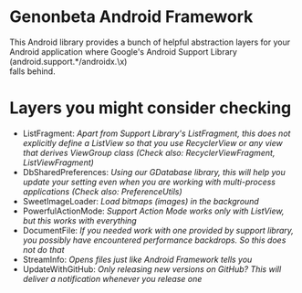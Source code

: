 # Genonbeta Android Framework
This Android library provides a bunch of helpful abstraction layers for your
Android application where Google's Android Support Library (android.support.\*/androidx.\x)   
falls behind.

# Layers you might consider checking
* ListFragment: *Apart from Support Library's ListFragment, this does not explicitly define a ListView so that you use RecyclerView or any view that derives ViewGroup class (Check also: RecyclerViewFragment, ListViewFragment)*
* DbSharedPreferences: *Using our GDatabase library, this will help you update your setting
even when you are working with multi-process applications (Check also: PreferenceUtils)*
* SweetImageLoader: *Load bitmaps (images) in the background*
* PowerfulActionMode: *Support Action Mode works only with ListView, but this works with everything*
* DocumentFile: *If you needed work with one provided by support library, you possibly have encountered
performance backdrops. So this does not do that*
* StreamInfo: *Opens files just like Android Framework tells you*
* UpdateWithGitHub: *Only releasing new versions on GitHub? This will deliver a notification whenever you release one*
